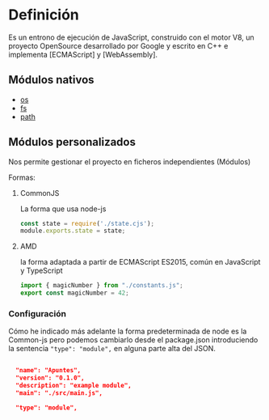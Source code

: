 # Definición

Es un entrono de ejecución de JavaScript, construido con el motor V8, un proyecto OpenSource desarrollado por Google y escrito en C++ e implementa [ECMAScript]  y [WebAssembly].

## Módulos nativos

* [os](https://github.com/altaskur/Apuntes/blob/main/lenguajes/Node/os.md)
* [fs](https://github.com/altaskur/Apuntes/blob/main/lenguajes/Node/fs.md)
* [path](https://github.com/altaskur/Apuntes/blob/main/lenguajes/Node/path.md)

## Módulos personalizados

Nos permite gestionar el proyecto en ficheros independientes (Módulos)

Formas:

1. CommonJS

    La forma que usa node-js

    ```js
    const state = require('./state.cjs');
    module.exports.state = state;
    ```

2. AMD

    la forma adaptada a partir de ECMAScript ES2015, común en
    JavaScript y TypeScript

    ```js
    import { magicNumber } from "./constants.js";
    export const magicNumber = 42;
    ```

### Configuración

Cómo he indicado más adelante la forma predeterminada de node es la Common-js pero
podemos cambiarlo desde el package.json introduciendo la sentencia `"type": "module",` en alguna
parte alta del JSON.

```json

  "name": "Apuntes",
  "version": "0.1.0",
  "description": "example module",
  "main": "./src/main.js",

  "type": "module",
```
